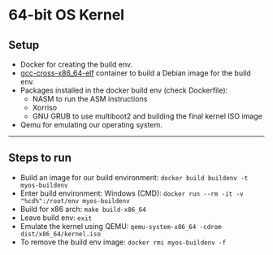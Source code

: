 # 64-bit OS Kernel

## Setup

- Docker for creating the build env.
- [gcc-cross-x86_64-elf](https://hub.docker.com/r/randomdude/gcc-cross-x86_64-elf) container to build a Debian image for the build env.
- Packages installed in the docker build env (check Dockerfile):
  - NASM to run the ASM instructions
  - Xorriso
  - GNU GRUB to use multiboot2 and building the final kernel ISO image
- Qemu for emulating our operating system.

---

## Steps to run

- Build an image for our build environment:
  `docker build buildenv -t myos-buildenv`
- Enter build environment:
  Windows (CMD): `docker run --rm -it -v "%cd%":/root/env myos-buildenv`
- Build for x86 arch:
  `make build-x86_64`
- Leave build env:
  `exit`
- Emulate the kernel using QEMU:
  `qemu-system-x86_64 -cdrom dist/x86_64/kernel.iso`
- To remove the build env image:
  `docker rmi myos-buildenv -f`
